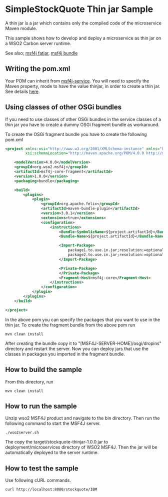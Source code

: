 # SimpleStockQuote Thin jar Sample

A thin jar is a jar which contains only the compiled code of the microservice Maven module.

This sample shows how to develop and deploy a microservice as thin jar on a WSO2 Carbon server runtime.

See also; [msf4j fatjar](../fatjar), [msf4j bundle](../bundle)

## Writing the pom.xml

Your POM can inherit from [msf4j-service](../../../poms/msf4j-service). You will need to specify the Maven property, mode
to have the value thinjar, in order to create a thin jar.
See details [here](../../../poms/msf4j-service).


## Using classes of other OSGi bundles


If you need to use classes of other OSGi bundles in the service classes of a thin jar you have to 
create a dummy OSGi fragment bundle as workaround.

To create the OSGi fragment bundle you have to create the following pom.xml
```xml
<project xmlns:xsi="http://www.w3.org/2001/XMLSchema-instance" xmlns="http://maven.apache.org/POM/4.0.0"
         xsi:schemaLocation="http://maven.apache.org/POM/4.0.0 http://maven.apache.org/xsd/maven-4.0.0.xsd">

    <modelVersion>4.0.0</modelVersion>
    <groupId>org.wso2.msf4j</groupId>
    <artifactId>msf4j-core-fragment</artifactId>
    <version>1.0.0</version>
    <packaging>bundle</packaging>

    <build>
        <plugins>
            <plugin>
                <groupId>org.apache.felix</groupId>
                <artifactId>maven-bundle-plugin</artifactId>
                <version>3.0.1</version>
                <extensions>true</extensions>
                <configuration>
                    <instructions>
                        <Bundle-SymbolicName>${project.artifactId}</Bundle-SymbolicName>
                        <Bundle-Name>${project.artifactId}</Bundle-Name>

                        <Import-Package>
                            package1.to.use.in.jar;resolution:=optional,
                            package2.to.use.in.jar;resolution:=optional
                        </Import-Package>

                        <Private-Package>
                        </Private-Package>
                        <Fragment-Host>msf4j-core</Fragment-Host>
                    </instructions>
                </configuration>
            </plugin>
        </plugins>
    </build>

</project>
```

In the above pom you can specify the packages that you want to use in the thin jar. 
To create the fragment bundle from the above pom run
```
mvn clean install
```

After creating the bundle copy it to "[MSF4J-SERVER-HOME]/osgi/dropins" directory and restart the server.
Now you can deploy jars that use the classes in packages you imported in the fragment bundle.


## How to build the sample



From this directory, run

```
mvn clean install
```

## How to run the sample



Unzip wso2 MSF4J product and navigate to the bin directory. Then run the following command to start the MSF4J server.
```
./wso2server.sh
```

The copy the target/stockquote-thinjar-1.0.0.jar to deployment/microservices directory of WSO2 MSF4J.
Then the jar will be automatically deployed to the server runtime.


## How to test the sample



Use following cURL commands.
```
curl http://localhost:8080/stockquote/IBM
```
